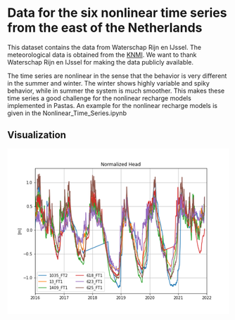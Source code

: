 # Data for the six nonlinear time series from the east of the Netherlands

This dataset contains the data from Waterschap Rijn en IJssel. The meteorological data is obtained from the [KNMI](https://www.knmi.nl/nederland-nu/klimatologie-metingen-en-waarnemingen). We want to thank Waterschap Rijn en IJssel for making the data publicly available.

The time series are nonlinear in the sense that the behavior is very different in the summer and winter. The winter shows highly variable and spiky behavior, while in summer the system is much smoother. This makes these time series a good challenge for the nonlinear recharge models implemented in Pastas. An example for the nonlinear recharge models is given in the Nonlinear_Time_Series.ipynb

## Visualization
![Normalized Head Nonlinear Time Series](Normalized_Head_Nonlinear_Time_Series.png)
